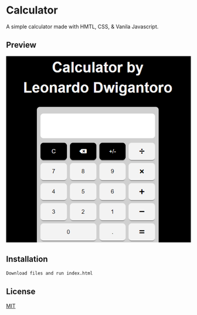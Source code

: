 # Calculator
A simple calculator made with HMTL, CSS, & Vanila Javascript.

## Preview

![calculator-img](images/preview1.PNG)

## Installation

```bash
Download files and run index.html
```

## License
[MIT](https://choosealicense.com/licenses/mit/)